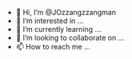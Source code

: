 - 👋 Hi, I’m @JOzzangzzangman
- 👀 I’m interested in ...
- 🌱 I’m currently learning ...
- 💞️ I’m looking to collaborate on ...
- 📫 How to reach me ...

<!---
JOzzangzzangman/JOzzangzzangman is a ✨ special ✨ repository because its `README.md` (this file) appears on your GitHub profile.
You can click the Preview link to take a look at your changes.
--->
